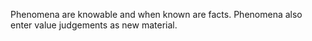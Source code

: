 Phenomena are knowable and when known are facts. Phenomena also enter value judgements as new material. 